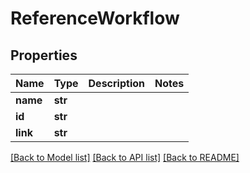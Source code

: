 # ReferenceWorkflow

## Properties
Name | Type | Description | Notes
------------ | ------------- | ------------- | -------------
**name** | **str** |  | 
**id** | **str** |  | 
**link** | **str** |  | 

[[Back to Model list]](../README.md#documentation-for-models) [[Back to API list]](../README.md#documentation-for-api-endpoints) [[Back to README]](../README.md)


